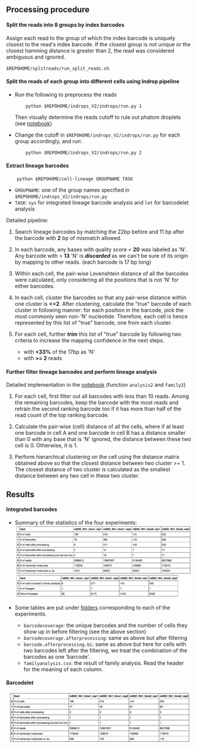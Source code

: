 ## Processing procedure
#### Split the reads into 8 groups by index barcodes
Assign each read to the group of which the index barcode is uniquely closest to the read's index barcode. If the closest group is not unique or the closest hamming distance is greater than 2, the read was considered ambiguous and ignored.

```
$REPOHOME/splitreads/run_split_reads.sh
```

#### Split the reads of each group into different cells using Indrop pipeline
+ Run the following to preprocess the reads
	
	```
		python $REPOHOME/indrops_V2/indrops/run.py 1
	```

  Then visually determine the reads cutoff to rule out phatom droplets (see [notebook](https://github.com/gifford-lab/lineage_tracing/blob/master/results/round2_Sept_2016/notebook.ipynb))

+ Change the cutoff in `$REPOHOME/indrops_V2/indrops/run.py` for each group accordingly, and run:

	```
		python $REPOHOME/indrops_V2/indrops/run.py 2
	```

#### Extract lineage barcodes

```
	python $REPOHOME/cell-lineage GROUPNAME TASK
```
+ `GROUPNAME`: one of the group names specified in `$REPOHOME/indrops_V2/indrops/run.py`
+ `TASK`: `sys` for integrated lineage barcode analysis and `let` for barcodelet analysis

Detailed pipeline:

1. Search lineage barcodes by matching the 22bp before and 11 bp after the barcode with **2** bp of mismatch allowed.  

2. In each barcode, any bases with quality score < **20** was labeled as 'N'. Any barcode with > **13** 'N' is _**discarded**_ as we can't be sure of its origin by mapping to other reads. (each barcode is 17 bp long)

3. Within each cell, the pair-wise Levenshtein distance of all the barcodes were calculated, only considering all the positions that is not 'N' for either barcodes.

4. In each cell, cluster the barcodes so that any pair-wise distance within one cluster is **<=2**.  After clustering, calculate the "true" barcode of each cluster in following manner: for each position in the barcode, pick the most commonly seen non-'N' nucleotide. Therefore, each cell is hence represented by this list of "true" barcode, one from each cluster.

5. For each cell, further _**trim**_ this list of "true" barcode by following two criteria to increase the mapping confidence in the next steps. 
	* with **<33%** of the 17bp as 'N'
	* with **>= 2** reads 


#### Further filter lineage barcodes and perform lineage analysis
Detailed implementation in the [notebook](https://github.com/gifford-lab/lineage_tracing/blob/master/results/round2_Sept_2016/notebook.ipynb) (function `analysis2` and `family2`)

1.	For each cell, first filter out all barcodes with less than 10 reads. Among the remaining barcodes, keep the barcode with the most reads and retrain the second ranking barcode too if it has more than half of the read count of the top ranking barcode.

2. Calculate the pair-wise (cell) distance of all the cells, where if at least one barcode in cell A and one barcode in cell B has a distance smaller than 0 with any base that is 'N' ignored,  the distance between these two cell is 0. Otherwise, it is 1.

3. Perform hierarchical clustering on the cell using the distance matrix obtained above so that the closest distance between two cluster >= 1.  The closest distance of two cluster is calculated as the smallest distance between any two cell in these two cluster.

## Results

#### Integrated barcodes

+ Summary of the statistics of the four experiments:
![Integrated barcodes analysis](https://github.com/gifford-lab/lineage_tracing/blob/master/results/round2_Sept_2016/integrated.png?raw=true)

+ Some tables are put under [folders](https://github.com/gifford-lab/lineage_tracing/tree/master/results/round2_Sept_2016/fth1_time1_rep2/) corresponding to each of the experiments.
	+ `barcodecoverage`: the unique barcodes and the number of cells they show up in before filtering (see the above section)
	+ `barcodecoverage.afterprocessing`: same as above but after filtering
	+ `barcode.afterprocessing.bi`: same as above but here for cells with two barcodes left after the filtering, we treat the combination of the barcodes as one 'barcode'.
	+ `familyanalysis.csv`: the result of family analysis. Read the header for the meaning of each column.

#### Barcodelet
![Barcodelet analysis](https://github.com/gifford-lab/lineage_tracing/blob/master/results/round2_Sept_2016/barcodelet.png?raw=true)
